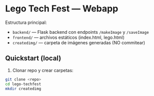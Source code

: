# Lego Tech Fest — Webapp

Estructura principal:
- `backend/` — Flask backend con endpoints `/makeImage` y `/saveImage`
- `frontend/` — archivos estáticos (index.html, lego.html)
- `createdimg/` — carpeta de imágenes generadas (NO commitear)

## Quickstart (local)

1. Clonar repo y crear carpetas:
```bash
git clone <repo>
cd lego-techfest
mkdir createdimg
